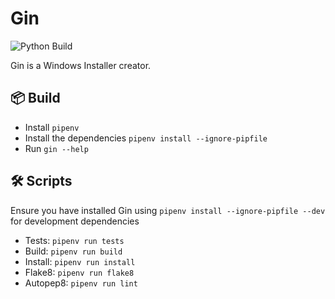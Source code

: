 # Gin
![Python Build](https://github.com/bilelmoussaoui/gin/workflows/Python%20package/badge.svg)

Gin is a Windows Installer creator.


## 📦 Build
- Install `pipenv`
- Install the dependencies `pipenv install --ignore-pipfile`
- Run `gin --help`

## 🛠 Scripts
Ensure you have installed Gin using `pipenv install --ignore-pipfile --dev` for development dependencies

- Tests: `pipenv run tests`
- Build: `pipenv run build`
- Install: `pipenv run install`
- Flake8: `pipenv run flake8`
- Autopep8: `pipenv run lint`
